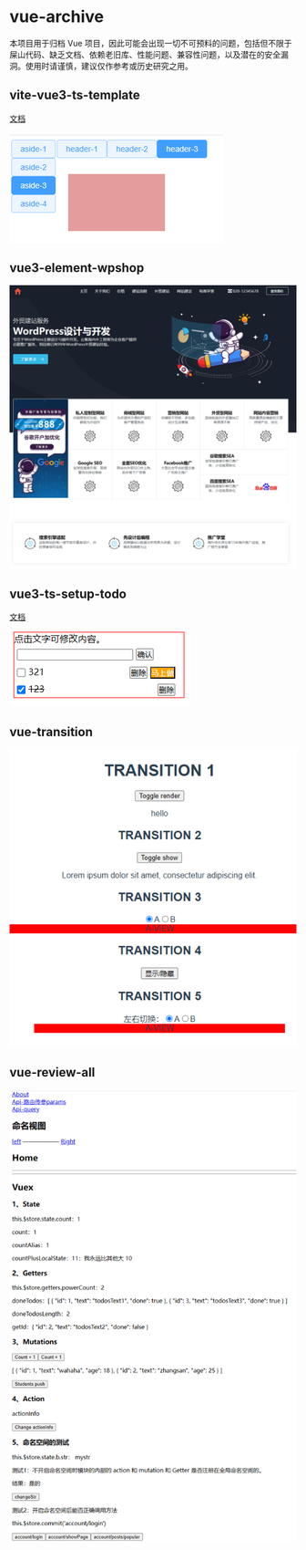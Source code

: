 # vue-archive

本项目用于归档 Vue 项目，因此可能会出现一切不可预料的问题，包括但不限于屎山代码、缺乏文档、依赖老旧库、性能问题、兼容性问题，以及潜在的安全漏洞。使用时请谨慎，建议仅作参考或历史研究之用。

## vite-vue3-ts-template

[文档](./vite-vue3-ts-template/README.md)

![](./img/vite-vue3-ts-template.png)

## vue3-element-wpshop

![](./img/vue3-element-wpshop.png)

## vue3-ts-setup-todo

[文档](./vue3-ts-setup-todo/README.md)

![](./img/vue3-ts-setup-todo.png)

## vue-transition

![](./img/vue-transition.png)

## vue-review-all

![](./img/vue-review-all.png)
